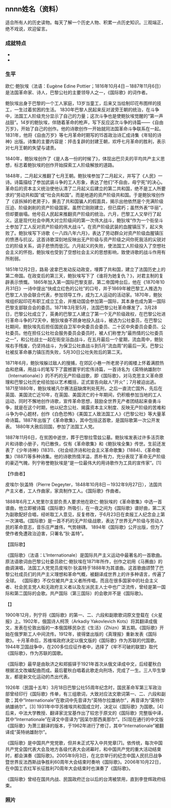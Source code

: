## nnnn姓名（资料）

适合所有人的历史读物。每天了解一个历史人物、积累一点历史知识。三观端正，绝不戏说，欢迎留言。  

### 成就特点

- ​
- ​


### 生平

欧仁·鲍狄埃（法语：Eugène Edine Pottier；1816年10月4日－1887年11月6日）是法国革命家、诗人，巴黎公社的主要领导人之一，《国际歌》的词作者。



鲍狄埃出身于巴黎的一个工人家庭，13岁当童工，后来又当绘制印花布图样的技工，一生过着贫困的生活。
1830年巴黎人民起来反对波旁王朝的统治，在斗争中，法国工人阶级充分显示了自己的力量；这次斗争也是使鲍狄埃觉醒的“第一声战鼓”。14岁的鲍狄埃，伴随着革命的枪声，写下反应这次斗争的诗篇——《自由万岁》，开始了自己的创作。他的诗歌创作一开始就同法国革命斗争联系在一起。1831年，他将《自由万岁》等七月革命时期写的15首政治诗汇成诗集《年轻的诗神》出版。诗集的主要内容是：抨击复辟的封建王朝，欢呼七月革命的胜利，表示对七月王朝的失望与谴责。

1840年，鲍狄埃创作了《是人各一份的时候了》，体现出巴贝夫的平均共产主义思想，标志着鲍狄埃的创作开始探索工人阶级解放的道路。

1848年，二月起义推翻了七月王朝。鲍狄埃参加了二月起义，并写了《人民》一诗。诗篇描绘了参加武装斗争的工人形象，表达了他们“不自由，毋宁死”的决心。革命后的资本主义统治使他认清了二月起义后建立的第二共和国，绝不是工人所要求的“劳动共和国”或“社会共和国”。而是地道的资产阶级共和国。于是鲍狄埃创作了《该拆掉的老房子》，撕去了共和国骗人的假面具，揭示出他依然是个充满阶级压迫、阶级剥削的资产阶级国家。虽然它刚刚建立，但已腐朽；虽然外表“华丽”，但却要崩塌。他号召人民起来推翻资产阶级的统治。六月，巴黎工人又举行了起义。这是现代社会中两大对立阶级间的第一次伟大战斗，鲍狄埃“作为一个街垒斗士参加了工人反对资产阶级的伟大战斗”。在资产阶级武装的血腥镇压下，起义失败了。鲍狄埃写下诗歌《一八四八年六月》，表达了劳动群众对资产阶级血腥镇压的愤懑与抗议。这首诗歌深刻地反映出无产阶级与资产阶级之间你死我活的尖锐对立的阶级关系，调子悲愤而低沉。六月起义的失败，使法国工人阶级投入了空想社会主义的怀抱，鲍狄埃也受到了空想社会主义的思想影响，致使诗歌的战斗作用有所削弱。





1851年12月2日，路易·波拿巴发动反动政变，埋葬了共和国，建立了法国历史上的第二帝国。在政变后的第三天，鲍狄埃写下了《谁将为她复仇？》，对君主制的复辟表示愤慨。
1865年加入第一国际巴黎支部，第二帝国垮台后，他在《1870年10月31日》一诗中提出“快成立红色的公社”的口号，并于1869年被巴黎工人推选为巴黎工人协会联合代表，参加领导工作，成为工人运动的活动家。1870年，鲍狄埃组织起印花布职工成立工会，并推动国会参加第一国际，其本身也成为第一国际巴黎支部联合会的委员。1871年3月至5月，法国巴黎公社革命爆发了，3月28日，巴黎公社成立了，英勇的巴黎工人建立了第一个无产阶级政权，在巴黎公社进行革命斗争的72天中，鲍狄埃奋不顾身地投入战斗，被选为公社委员，在巴黎公社期间，鲍狄埃先后担任国民自卫军中央委员会委员、二十区中央委员会委员、公社委员。他在担任公社社会服务委员会委员时，被人们称誉为“最热情的公社委员之一”，和公社战士一起在街垒浴血战斗，在五月最后一个星期，流血周中，鲍狄埃右手残废，仍坚持战斗，为保卫公社直战斗到5月“流血周”的最后一天。巴黎公社被反革命暴力镇压而失败，5月30日公社失败后的第二天。



1871年6月，鲍狄埃躲过敌人的搜捕，在郊区小巷一所老房子的阁楼上怀着满腔热血和悲痛，用战斗的笔写下了震撼寰宇的宏伟诗篇，一首诗名为《英特纳雄耐尔（Internationale）》的不朽的无产阶级战歌，即《国际歌》，对马克思主义革命原理和巴黎公社历史经验加以艺术概括，正式宣告向敌人“开火”；7月被迫出逃。
1871至1880年，鲍狄埃被凡尔赛法庭缺席判处死刑，之后一直流亡国外，先后在英国、美国流亡近10年，在英国、美国流亡的十年期间，仍积极参加当地的工人运动，同时不懈地创作诗歌，宣传革命思想，鼓励全世界无产者团结起来奋勇斗争，就是在这个时期，他以纪念公社、揭露资本主义制度、反映无产阶级的苦难和斗争为中心题材，创作《白色恐怖》《美国工人致法国工人》《巴黎公社》等大量革命诗篇。1887年出版了《革命歌集》，其中包括这首歌，是国际歌第一次公开发表。
1880年大赦后回国，参加了法国工人党。

1887年11月6日，在贫困中逝世，葬于巴黎拉雪兹公墓。鲍狄埃发表过许多活页歌片和诗歌小册子，均已散佚，仅有《革命歌集》和《鲍狄埃全集》传世。生前还发表了《少年诗神》(1831)、《社会经济诗和社会主义革命歌集》(1884)、《革命歌集》(1887)等多种诗集。他的诗歌热情洋溢，质朴有力，充分表现了革命无产阶级的豪迈气魄，列宁称誉鲍狄埃是“是一位最伟大的用诗歌作为工具的宣传家”。[1]



【作曲者】

皮埃尔·狄盖特（Pierre Degeyter，1848年10月8日－1932年9月27日），法国共产主义者，工人作曲家，家具制作工人。《国际歌》作曲者。

1888年6月工人党里尔支部负责人要求他在欧仁·鲍狄埃的《革命歌集》中选一首谱曲，他立即被诗篇《国际歌》所吸引，在一夜之间为《国际歌》谱好曲，第二天为副歌配好合唱，经听取工人意见，反复修改，于6月23日在卖报工人纪念会上第一次演唱。《国际歌》是一首不朽的无产阶级战歌，表达了世界无产阶级与劳动人民的革命意志，音乐庄严雄伟，气势磅礴。
1894年《国际歌》公开出版，但为了使作者免遭政治迫害，只署名“狄·盖特”。



【国际歌】

《国际歌》（法语：L'Internationale）是国际共产主义运动中最著名的一首歌曲。原法语歌词由巴黎公社委员欧仁·鲍狄埃在1871年所作，创作之初用《马赛曲》的曲调演唱，法国工人党党员皮埃尔·狄盖特于1888年为其谱曲。这首歌曲颂赞了巴黎公社成员们的共产主义理想和革命气概，被翻译成世界上的许多种语言，传遍了全球。
《国际歌》不仅仅被共产主义者所传唱，而且在很多国家中的社会主义者、社会民主党人和无政府主义者以及左派民主人士中也广泛流传，曾经是第一国际和第二国际的会歌。共产国际（第三国际）的会歌并不是《国际歌》。



【】

1900年12月，列宁将《国际歌》的第一、二、六段和副歌歌词原文登载在《火星报》上。1902年，俄国诗人柯茨（Arkadiy Yakovlevich Kots）将其翻译成俄文，发表在伦敦出版的一本俄国移民杂志《生活》（Zhizn）第五期。《国际歌》开始在俄罗斯工人中间流传。1912年，彼得堡出版的《真理报》重新发表《国际歌》。十月革命后，苏维埃政府决定以俄文版的《国际歌》作为苏联的代国歌。1944年卫国战争中，在200多位应征作者中，选择了《牢不可破的联盟》取代《国际歌》，作为苏联的国歌。



《国际歌》最早是由耿济之和郑振铎于1921年首次从俄文译成中文，后经瞿秋白根据法文改编配曲而成。最后瞿秋白唱着此歌走向刑场，完成了一生。三人毕生挚友，都是新文化运动的杰出代表。

1926年（民国十五年）3月18日巴黎公社55周年纪念时，国民革命军第三军政治部曾经印行《国际歌》传单，有三组歌词，大致对应法文歌词第一、二、六段和副歌；其中“Internationale”在歌词中先音译为“英特尔拉雄纳尔”，再音译为“英特尔纳雄纳尔”。[3]
1931年中华苏维埃共和国成立时，决定以《国际歌》为国歌。[4]后来，中法大学教授、翻译家沈宝基作出了较忠于原文的《国际歌》完整版中译，其中“Internationale”在译文中音译为“因呆尔那西奥那尔”。[5]现在通行的中文版《国际歌》为萧三翻译的版本，于1962年进行了修订，其中“Internationale”被翻译成“英特纳雄耐尔”。

《国际歌》是中国共产党党歌，但并未正式写入中共党章[7]。依传统，每次中国共产党全国代表大会及地方各级代表大会闭幕时，和中国共产党的重大活动结束时，都会演奏《国际歌》。2005年9月3日，在北京举行的纪念中国人民抗日战争暨世界反法西斯战争胜利60周年大会结束时奏响《国际歌》。2006年10月22日，在中国工农红军长征胜利70周年大会结束时也演奏了《国际歌》。



《国际歌》曾经在国共内战、民国政府迁台以后的台湾被禁用，直到李登辉政府结束。



### 照片

